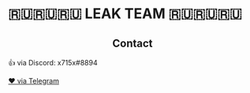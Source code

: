 #                🇷🇺🇷🇺🇷🇺 LEAK TEAM 🇷🇺🇷🇺🇷🇺
<h2 align="center">Contact</h2>
  <p>👍 via Discord: x715x#8894</p>
  <a href="https://t.me/JetSRT">❤ via Telegram</a>  
<p align="center">
